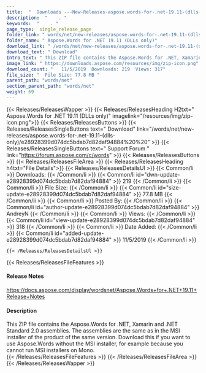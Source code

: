 ```yaml
---
title:  "  Downloads ---New-Releases-aspose.words-for-.net-19.11-(dlls-only) . " 
description:  "    . " 
keywords:  "    . " 
page_type:  single_release_page
folder_link: " words/net/new-releases/aspose.words-for-.net-19.11-(dlls-only)/"
folder_name: " Aspose.Words for .NET 19.11 (DLLs only)"
download_link: " /words/net/new-releases/aspose.words-for-.net-19.11-(dlls-only)/e28928399d074dc5bdab7d82daf94884"
download_text: " Download"
Intro_text: " This ZIP file contains the Aspose.Words for .NET, Xamarin and .NET Standard 2.0 ..."
image_link: " https://downloads.aspose.com/resources/img/zip-icon.png"
download_count: "   11/5/2019  Downloads: 219  Views: 317"
file_size: "  File Size: 77.8 MB "
parent_path: "words/net"
section_parent_path: "words/net"
weight: 69 
---
```


{{< Releases/ReleasesWapper >}}
  {{< Releases/ReleasesHeading H2txt=" Aspose.Words for .NET 19.11 (DLLs only)" imagelink="/resources/img/zip-icon.png">}}
  {{< Releases/ReleasesButtons >}}
    {{< Releases/ReleasesSingleButtons text=" Download" link="/words/net/new-releases/aspose.words-for-.net-19.11-(dlls-only)/e28928399d074dc5bdab7d82daf94884%20%20" >}}
    {{< Releases/ReleasesSingleButtons text=" Support Forum " link="https://forum.aspose.com/c/words" >}}
  {{< Releases/ReleasesButtons >}}
  {{< Releases/ReleasesFileArea >}}
    {{< Releases/ReleasesHeading h4txt="File Details">}}
    {{< Releases/ReleasesDetailsUl >}}
            {{< Common/li  >}} Downloads: {{< /Common/li >}} 
      {{< Common/li id="dwn-update-e28928399d074dc5bdab7d82daf94884" >}} 219 {{< /Common/li >}} 
      {{< Common/li  >}} File Size: {{< /Common/li >}} 
      {{< Common/li id="size-update-e28928399d074dc5bdab7d82daf94884" >}} 77.8 MB {{< /Common/li >}} 
      {{< Common/li  >}} Posted By: {{< /Common/li >}} 
      {{< Common/li id="author-update-e28928399d074dc5bdab7d82daf94884" >}} AndreyN {{< /Common/li >}} 
      {{< Common/li  >}} Views: {{< /Common/li >}} 
      {{< Common/li id="view-update-e28928399d074dc5bdab7d82daf94884" >}} 318 {{< /Common/li >}} 
      {{< Common/li  >}} Date Added: {{< /Common/li >}} 
      {{< Common/li id="added-update-e28928399d074dc5bdab7d82daf94884" >}} 11/5/2019 {{< /Common/li >}} 

    {{< /Releases/ReleasesDetailsUl >}}

  {{< Releases/ReleasesFileFeatures >}}
      <h4>Release Notes</h4><div><a href="https://docs.aspose.com/display/wordsnet/Aspose.Words+for+.NET+19.11+Release+Notes">https://docs.aspose.com/display/wordsnet/Aspose.Words+for+.NET+19.11+Release+Notes</a></div><h4>Description</h4><div class="HTMLDescription">This ZIP file contains the Aspose.Words for .NET, Xamarin and .NET Standard 2.0 assemblies. The assemblies are the same as in the MSI installer of the product of the same version.  Download this if you want to use Aspose.Words without the MSI installer, for example because you cannot run MSI installers on Mono.</div>
  {{< /Releases/ReleasesFileFeatures >}}
 {{< /Releases/ReleasesFileArea >}}
{{< /Releases/ReleasesWapper >}}


